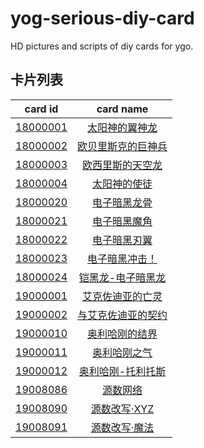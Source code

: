 # yog-serious-diy-card
HD pictures and scripts of diy cards for ygo.

## 卡片列表
card id | card name
:------:|:---------:
[18000001](script/c18000001.lua) | [太阳神的翼神龙](HD/18000001.jpg)
[18000002](script/c18000002.lua) | [欧贝里斯克的巨神兵](HD/18000002.jpg)
[18000003](script/c18000003.lua) | [欧西里斯的天空龙](HD/18000003.jpg)
[18000004](script/c18000004.lua) | [太阳神的使徒](HD/18000004.jpg)
[18000020](script/c18000020.lua) | [电子暗黑龙骨](HD/18000020.jpg)
[18000021](script/c18000021.lua) | [电子暗黑魔角](HD/18000021.jpg)
[18000022](script/c18000022.lua) | [电子暗黑刃翼](HD/18000022.jpg)
[18000023](script/c18000023.lua) | [电子暗黑冲击！](HD/18000023.jpg)
[18000024](script/c18000024.lua) | [铠黑龙-电子暗黑龙](HD/18000024.jpg)
[19000001](script/c19000001.lua) | [艾克佐迪亚的亡灵](HD/19000001.jpg)
[19000002](script/c19000002.lua) | [与艾克佐迪亚的契约](HD/19000002.jpg)
[19000010](script/c19000010.lua) | [奥利哈刚的结界](HD/19000010.jpg)
[19000011](script/c19000011.lua) | [奥利哈刚之气](HD/19000011.jpg)
[19000012](script/c19000012.lua) | [奥利哈刚-托利托斯](HD/19000012.jpg)
[19008086](script/c19008086.lua) | [源数网络](HD/19008086.jpg)
[19008090](script/c19008090.lua) | [源数改写·XYZ](HD/19008090.jpg)
[19008091](script/c19008091.lua) | [源数改写·魔法](HD/19008091.jpg)